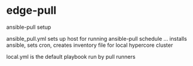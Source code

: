 # edge-pull
ansible-pull setup

ansible_pull.yml sets up host for running ansible-pull schedule ... installs ansible, sets cron, creates inventory file for local hypercore cluster

local.yml is the default playbook run by pull runners
